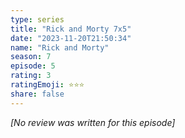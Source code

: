```yaml
---
type: series
title: "Rick and Morty 7x5"
date: "2023-11-20T21:50:34"
name: "Rick and Morty"
season: 7
episode: 5
rating: 3
ratingEmoji: ⭐️⭐️⭐️
share: false
---
```


_[No review was written for this episode]_
